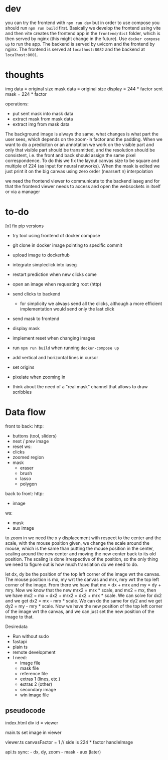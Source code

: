 # dev
you can try the frontend with `npm run dev` but in order to use compose you should run `npm run build` first. Basically we develop the frontend using vite and then vite creates the frontend app in the `frontend/dist` folder, which is then served by nginx (this might change in the future). 
Use `docker compose up` to run the app. The backend is served by uvicorn and the frontend by nginx. The frontend is served at `localhost:8082` and the backend at `localhost:8001`. 

# thoughts
img data = original size
mask data = original size
display = 244 * factor
sent mask = 224 * factor

operations:
  - put sent mask into mask data
  - extract mask from mask data
  - extract img from mask data

The background image is always the same, what changes is what part the user sees, which depends on the zoom-in factor and the padding. When we want to do a prediciton or an annotation we work on the visible part and only that visible part should be transmitted, and the resolution should be consistent, i.e. the front and back should assign the same pixel correspondence. 
To do this we fix the layout canvas size to be square and multiple of 224 (as input for neural networks). When the mask is edited we just print it on the big canvas using zero order (nearsert n) interpolation

we need the frontend viewer to communicate to the backend iaseg and for that the frontend viewer needs to access and open the websockets in itself or via a manager

# to-do
[x] fix pip versions
- try tool using frontend of docker compose
- git clone in docker image pointing to specific commit
- upload image to dockerhub
- integrate simpleclick into iaseg
- restart prediction when new clicks come
- open an image when requesting root (http)
- send clicks to backend
  - for simplicity we always send all the clicks, although a more efficient implementation would send only the last click
- send mask to frontend
- display mask
- implement reset when changing images
- run `npm run build` when running `docker-compose up`


- add vertical and horizontal lines in cursor
- set origins
- pixelate when zooming in
- think about the need of a "real mask" channel that allows to draw scribbles



# Data flow
front to back:
  http:
  - buttons (tool, sliders)
  - next / prev image
  - reset
  ws:
  - clicks
  - zoomed region
  - mask
    - eraser
    - brush
    - lasso
    - polygon

back to front:
  http:
  - image

  ws:
  - mask
  - aux image




to zoom in we need the x y displacement with respect to the center and the scale, with the mouse position given, we change the scale around the mouse, which is the same than putting the mouse position in the center, scaling around the new center and moving the new center back to its old position. The scaling is done irrespective of the position, so the only thing we need to figure out is how much translation do we need to do.

let dx, dy be the position of the top left corner of the image wrt the canvas. The mouse position is mx, my wrt the canvas and mrx, mry wrt the top left corner of the image. From there we have that mx = dx + mrx and my = dy + mry. Now we know that the new mrx2 = mrx * scale, and mx2 = mx, then we have mx2 = mx = dx2 + mrx2 = dx2 + mrx * scale. We can solve for dx2 and we get dx2 = mx - mrx * scale. We can do the same for dy2 and we get dy2 = my - mry * scale. Now we have the new position of the top left corner of the image wrt the canvas, and we can just set the new position of the image to that.

Desiredata
- Run without sudo
- fastapi
- plain ts
- remote development
- I need:
  - image file
  - mask file
  - reference file
  - extras 1 (lines, etc.)
  - extras 2 (other)
  - secondary image
  - win image file



## pseudocode 

index.html
  div id = viewer

main.ts
  set image in viewer

viewer.ts
  canvasFactor = 1  // side is 224 * factor
  handleImage

api.ts
  sync:
    - dx, dy, zoom
    - mask
    - aux (later)


